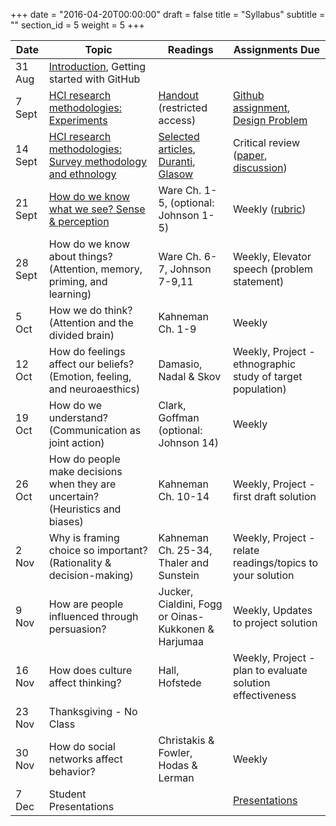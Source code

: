 +++
date = "2016-04-20T00:00:00"
draft = false
title = "Syllabus"
subtitle = ""
section_id = 5
weight = 5
+++


| Date | Topic | Readings | Assignments Due |
| --- | --- | --- | --- |
|  31 Aug | [Introduction](https://ub-idia640-2016.github.io/slides/week01.html), Getting started with GitHub  |    |   |
|  7 Sept  | [HCI research methodologies: Experiments](https://ub-idia640-2016.github.io/slides/week02.html) | [Handout](https://drive.google.com/folderview?id=0B3SsgcqV1xSST2x1ZjF0a0R6WU0&usp=sharing) (restricted access) | [Github assignment](https://github.com/ub-idia640-2016/course-materials/blob/master/github-basics.md), [Design Problem](https://github.com/ub-idia640-2016/course-materials/blob/master/problem-statement.md) |
|  14 Sept | [HCI research methodologies: Survey methodology and ethnology](https://ub-idia640-2016.github.io/slides/week03.html) | [Selected articles](https://github.com/ub-idia640-2016/course-materials/blob/master/articles-critical-review.md), [Duranti](https://drive.google.com/open?id=0B3SsgcqV1xSSdmc4TVB6ZjFOcjA), [Glasow](https://drive.google.com/open?id=0B3SsgcqV1xSSUmM0Y1phQjVQTWM)  | Critical review ([paper](https://github.com/ub-idia640-2016/course-materials/blob/master/guidelines-short-paper.md), [discussion](https://github.com/ub-idia640-2016/course-materials/blob/master/presentation-critical-review.md)) |
|  21 Sept | [How do we know what we see? Sense & perception](https://ub-idia640-2016.github.io/slides/week03.html) | Ware Ch. 1-5, (optional: Johnson 1-5)  | Weekly ([rubric](https://github.com/ub-idia640-2016/course-materials/blob/master/weekly-rubric.md)) |
| 28 Sept | How do we know about things? (Attention, memory, priming, and learning) | Ware Ch. 6-7, Johnson 7-9,11  | Weekly, Elevator speech (problem statement) |
| 5 Oct | How we do think? (Attention and the divided brain) | Kahneman Ch. 1-9 | Weekly |
| 12 Oct | How do feelings affect our beliefs? (Emotion, feeling, and neuroaesthics) | Damasio, Nadal & Skov  | Weekly, Project - ethnographic study of target population) |
| 19 Oct | How do we understand? (Communication as joint action)  | Clark, Goffman (optional: Johnson 14)| Weekly |
| 26 Oct | How do people make decisions when they are uncertain? (Heuristics and biases) | Kahneman Ch. 10-14 | Weekly, Project - first draft solution |
| 2 Nov | Why is framing choice so important? (Rationality & decision-making) | Kahneman Ch. 25-34, Thaler and Sunstein  | Weekly, Project - relate readings/topics to your solution |
| 9 Nov | How are people influenced through persuasion? | Jucker, Cialdini, Fogg or Oinas-Kukkonen & Harjumaa | Weekly, Updates to project solution |
| 16 Nov  | How does culture affect thinking?  | Hall, Hofstede | Weekly, Project - plan to evaluate solution effectiveness |
| 23 Nov | Thanksgiving - No Class |  |  |
| 30 Nov | How do social networks affect behavior?  | Christakis & Fowler, Hodas & Lerman  | Weekly |
|  7 Dec | Student Presentations |  | [Presentations](https://github.com/ub-idia640-2016/course-materials/blob/master/guidelines-final-project.md) |
